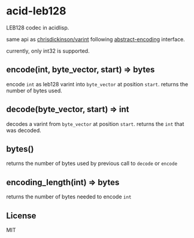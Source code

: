 # acid-leb128

LEB128 codec in acidlisp.

same api as [chrisdickinson/varint](https://github.com/chrisdickinson/varint)
following [abstract-encoding](https://github.com/mafintosh/abstract-encoding)
interface.

currently, only int32 is supported.

## encode(int, byte_vector, start) => bytes

encode `int` as leb128 varint into `byte_vector` at position `start`.
returns the number of bytes used.

## decode(byte_vector, start) => int

decodes a varint from `byte_vector` at position `start`.
returns the `int` that was decoded.

## bytes()

returns the number of bytes used by previous call to `decode`
or `encode`

## encoding_length(int) => bytes

returns the number of bytes needed to encode `int`

## License

MIT
